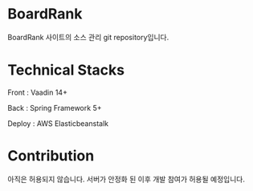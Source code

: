 # BoardRank

BoardRank 사이트의 소스 관리 git repository입니다.


# Technical Stacks

Front : Vaadin 14+

Back : Spring Framework 5+

Deploy : AWS Elasticbeanstalk

# Contribution
아직은 허용되지 않습니다. 서버가 안정화 된 이후 개발 참여가 허용될 예정입니다.
